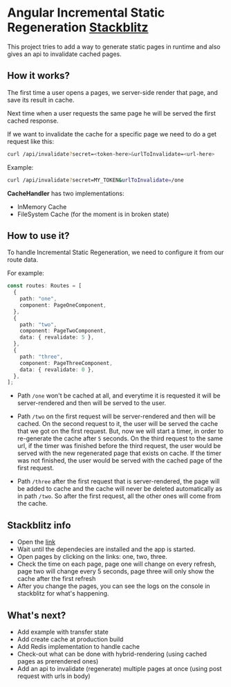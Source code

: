 # Angular Incremental Static Regeneration [Stackblitz](https://stackblitz.com/edit/node-cvlod6?file=server.ts)
This project tries to add a way to generate static pages in runtime and also gives an api to invalidate cached pages.

## How it works?
The first time a user opens a pages, we server-side render that page, and save its result in cache.

Next time when a user requests the same page he will be served the first cached response.

If we want to invalidate the cache for a specific page we need to do a get request like this:
```bash
curl /api/invalidate?secret=<token-here>&urlToInvalidate=<url-here>
```
Example:
```bash
curl /api/invalidate?secret=MY_TOKEN&urlToInvalidate=/one
```

**CacheHandler** has two implementations:
- InMemory Cache
- FileSystem Cache (for the moment is in broken state)

## How to use it?
To handle Incremental Static Regeneration, we need to configure it from our route data.

For example:
```ts
const routes: Routes = [
  {
    path: "one",
    component: PageOneComponent,
  },
  {
    path: "two",
    component: PageTwoComponent,
    data: { revalidate: 5 },
  },
  {
    path: "three",
    component: PageThreeComponent,
    data: { revalidate: 0 },
  },
];
```

- Path `/one` won't be cached at all, and everytime it is requested it will be server-rendered and then will be served to the user.

- Path `/two` on the first request will be server-rendered and then will be cached. On the second request to it, the user will be served the cache that we got on the first request.
But, now we will start a timer, in order to re-generate the cache after `5` seconds.
On the third request to the same url, if the timer was finished before the third request, the user would be served with the new regenerated page that exists on cache. If the timer was not finished, the user would be served with the cached page of the first request.

- Path `/three` after the first request that is server-rendered, the page will be added to cache and the cache will never be deleted automatically as in path `/two`. So after the first request, all the other ones will come from the cache.

## Stackblitz info
- Open the [link](https://stackblitz.com/edit/node-cvlod6?file=server.ts)
- Wait until the dependecies are installed and the app is started.
- Open pages by clicking on the links: one, two, three.
- Check the time on each page, page one will change on every refresh, page two will change every 5 seconds, page three will only show the cache after the first refresh
- After you change the pages, you can see the logs on the console in stackblitz for what's happening.

## What's next?
- Add example with transfer state
- Add create cache at production build
- Add Redis implementation to handle cache
- Check-out what can be done with hybrid-rendering (using cached pages as prerendered ones)
- Add an api to invalidate (regenerate) multiple pages at once (using post request with urls in body)